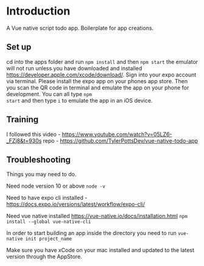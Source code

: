 # Introduction 

A Vue native script todo app. Boilerplate for app creations.

## Set up

cd into the apps folder and run <code>npm install</code> and then <code>npm start</code> the emulator will not run unless you have downloaded and installed https://developer.apple.com/xcode/download/.
Sign into your expo account via terminal. 
Please install the expo app on your phones app store.
Then you scan the QR code in terminal and emulate the app on your phone for development. 
You can all type <code>npm start</code> and then type <code>i</code> to emulate the app in an iOS device.

## Training 

I followed this video - https://www.youtube.com/watch?v=05LZ6-_FZj8&t=930s repo - https://github.com/TylerPottsDev/vue-native-todo-app

## Troubleshooting 

Things you may need to do.

Need node version 10 or above <code>node -v</code>

Need to have expo cli installed - https://docs.expo.io/versions/latest/workflow/expo-cli/

Need vue native installed https://vue-native.io/docs/installation.html <code>npm install --global vue-native-cli</code>

In order to start building an app inside the directory you need to run <code>vue-native init project_name</code>

Make sure you have xCode on your mac installed and updated to the latest version through the AppStore.
